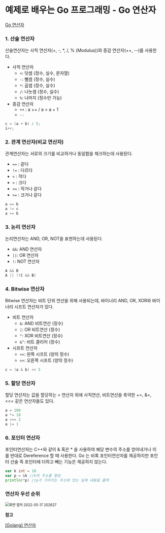 # 예제로 배우는 Go 프로그래밍 - Go 연산자

[Go 연산자](http://golang.site/go/article/5-Go-%EB%8D%B0%EC%9D%B4%ED%83%80-%ED%83%80%EC%9E%85)

### 1. 산술 연산자

산술연산자는 사칙 연산자(+, -, *, /, % (Modulus))와 증감 연산자(++, --)를 사용한다.

- 사칙 연산자
  - `+`: 덧셈 (정수, 실수, 문자열)
  - `-`: 뺄셈 (정수, 실수)
  - `*`: 곱셈 (정수, 실수)
  - `/`: 나눗셈 (정수, 실수)
  - `%`: 나머지 (정수만 가능)
- 증감 연산자
  - `++` : a ++ / a = a + 1
  - `--`

```go
c = (a + b) / 5;
i++;
```



### 2. 관계 연산자(비교 연산자)

관계연산자는 서로의 크기를 비교하거나 동일함을 체크하는데 사용된다.

- `==` : 같다
- `!=` : 다르다
- `<` : 작다
- `>` : 크다
- `<=` : 작거나 같다
- `>=` : 크거나 같다

```go
a == b
a != c
a >= b
```



### 3. 논리 연산자

논리연산자는 AND, OR, NOT을 표현하는데 사용된다.

- `&&`: AND 연산자
- `||`: OR 연산자
- `!`: NOT 연산자

```go
A && B
A || !(C && B)
```



### 4. Bitwise 연산자

Bitwise 연산자는 비트 단위 연산을 위해 사용되는데, 바이너리 AND, OR, XOR와 바이너리 시프트 연산자가 있다.

- 비트 연산자
  - `&`: AND 비트연산 (정수)
  - `|`: OR 비트연산 (정수)
  - `^`: XOR 비트연산 (정수)
  - `&^`: 비트 클리어 (정수)
- 시프트 연산자
  - `<<`: 왼쪽 시프트 (양의 정수)
  - `>>`: 오른쪽 시프트 (양의 정수)

```go
c = (a & b) << 5
```



### 5. 할당 연산자

할당 연산자는 값을 할당하는 = 연산자 외에 사칙연산, 비트연산을 축약한 +=, &=, <<= 같은 연산자들도 있다.

```go
a = 100
a *= 10
a >>= 2
a |= 1
```



### 6. 포인터 연산자

포인터연산자는 C++와 같이 & 혹은 * 을 사용하여 해당 변수의 주소를 얻어내거나 이를 반대로 Dereference 할 때 사용한다. Go 는 비록 포인터연산자를 제공하지만 포인터 산술 즉 포인터에 더하고 빼는 기능은 제공하지 않는다.

```go
var k int = 10
var p = &k //k의 주소를 할당
println(*p) //p가 가리키는 주소에 있는 실제 내용을 출력
```



### 연산자 우선 순위

<img src="https://user-images.githubusercontent.com/42603919/168800427-680f5a80-b0d6-4b94-a4db-621a843ab798.png" alt="화면 캡처 2022-05-17 202627" style="zoom:80%;" />







**참고**

[[Golang] 연산자](https://dev-yakuza.posstree.com/ko/golang/operator/)